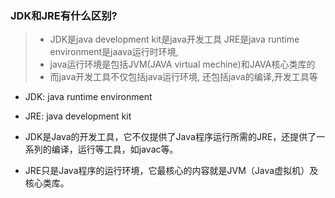 ### JDK和JRE有什么区别?

> - JDK是java development kit是java开发工具 JRE是java runtime environment是jaava运行时环境,
> - java运行环境是包括JVM(JAVA virtual mechine)和JAVA核心类库的
> - 而java开发工具不仅包括java运行环境, 还包括java的编译,开发工具等

- JDK: java runtime environment
- JRE:  java development kit

- JDK是Java的开发工具，它不仅提供了Java程序运行所需的JRE，还提供了一系列的编译，运行等工具，如javac等。
- JRE只是Java程序的运行环境，它最核心的内容就是JVM（Java虚拟机）及核心类库。